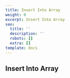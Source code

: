 ```yaml
---
title: Insert Into Array
weight: 0
excerpt: Insert Into Array
seo:
  title: ''
  description: ''
  robots: []
  extra: []
template: docs
---
```

## Insert Into Array




